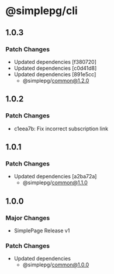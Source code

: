 # @simplepg/cli

## 1.0.3

### Patch Changes

- Updated dependencies [f380720]
- Updated dependencies [c0d41d8]
- Updated dependencies [891e5cc]
  - @simplepg/common@1.2.0

## 1.0.2

### Patch Changes

- c1eea7b: Fix incorrect subscription link

## 1.0.1

### Patch Changes

- Updated dependencies [a2ba72a]
  - @simplepg/common@1.1.0

## 1.0.0

### Major Changes

- SimplePage Release v1

### Patch Changes

- Updated dependencies
  - @simplepg/common@1.0.0
